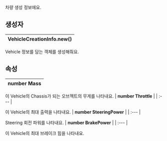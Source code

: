
차량 생성 정보에요. 
## **생성자**

| **VehicleCreationInfo.new()** |
| :--- |

Vehicle 정보를 담는 객체를 생성해줘요. 
## **속성**

| **number Mass** |
| :--- |

이 Vehicle의 Chassis가 되는 오브젝트의 무게를 나타내요. 
| **number Throttle** |
| :--- |

이 Vehicle의 최대 출력을 나타내요. 
| **number SteeringPower** |
| :--- |

Steering 회전 파워를 나타내요. 
| **number BrakePower** |
| :--- |

이 Vehicle의 최대 브레이크 힘을 나타내요. 
